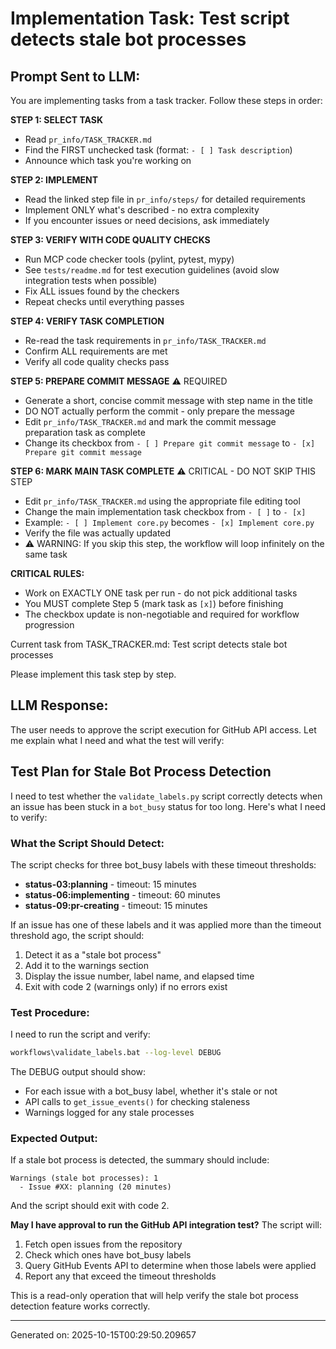 # Implementation Task: Test script detects stale bot processes

## Prompt Sent to LLM:
You are implementing tasks from a task tracker. Follow these steps in order:

**STEP 1: SELECT TASK**
- Read `pr_info/TASK_TRACKER.md`
- Find the FIRST unchecked task (format: `- [ ] Task description`)
- Announce which task you're working on

**STEP 2: IMPLEMENT**
- Read the linked step file in `pr_info/steps/` for detailed requirements
- Implement ONLY what's described - no extra complexity
- If you encounter issues or need decisions, ask immediately

**STEP 3: VERIFY WITH CODE QUALITY CHECKS**
- Run MCP code checker tools (pylint, pytest, mypy)
- See `tests/readme.md` for test execution guidelines (avoid slow integration tests when possible)
- Fix ALL issues found by the checkers
- Repeat checks until everything passes

**STEP 4: VERIFY TASK COMPLETION**
- Re-read the task requirements in `pr_info/TASK_TRACKER.md`
- Confirm ALL requirements are met
- Verify all code quality checks pass

**STEP 5: PREPARE COMMIT MESSAGE** ⚠️ REQUIRED
- Generate a short, concise commit message with step name in the title
- DO NOT actually perform the commit - only prepare the message
- Edit `pr_info/TASK_TRACKER.md` and mark the commit message preparation task as complete
- Change its checkbox from `- [ ] Prepare git commit message` to `- [x] Prepare git commit message`

**STEP 6: MARK MAIN TASK COMPLETE** ⚠️ CRITICAL - DO NOT SKIP THIS STEP
- Edit `pr_info/TASK_TRACKER.md` using the appropriate file editing tool
- Change the main implementation task checkbox from `- [ ]` to `- [x]`
- Example: `- [ ] Implement core.py` becomes `- [x] Implement core.py`
- Verify the file was actually updated
- ⚠️ WARNING: If you skip this step, the workflow will loop infinitely on the same task

**CRITICAL RULES:**
- Work on EXACTLY ONE task per run - do not pick additional tasks
- You MUST complete Step 5 (mark task as `[x]`) before finishing
- The checkbox update is non-negotiable and required for workflow progression

Current task from TASK_TRACKER.md: Test script detects stale bot processes

Please implement this task step by step.

## LLM Response:
The user needs to approve the script execution for GitHub API access. Let me explain what I need and what the test will verify:

## Test Plan for Stale Bot Process Detection

I need to test whether the `validate_labels.py` script correctly detects when an issue has been stuck in a `bot_busy` status for too long. Here's what I need to verify:

### What the Script Should Detect:

The script checks for three bot_busy labels with these timeout thresholds:
- **status-03:planning** - timeout: 15 minutes
- **status-06:implementing** - timeout: 60 minutes  
- **status-09:pr-creating** - timeout: 15 minutes

If an issue has one of these labels and it was applied more than the timeout threshold ago, the script should:
1. Detect it as a "stale bot process"
2. Add it to the warnings section
3. Display the issue number, label name, and elapsed time
4. Exit with code 2 (warnings only) if no errors exist

### Test Procedure:

I need to run the script and verify:

```bash
workflows\validate_labels.bat --log-level DEBUG
```

The DEBUG output should show:
- For each issue with a bot_busy label, whether it's stale or not
- API calls to `get_issue_events()` for checking staleness
- Warnings logged for any stale processes

### Expected Output:

If a stale bot process is detected, the summary should include:
```
Warnings (stale bot processes): 1
  - Issue #XX: planning (20 minutes)
```

And the script should exit with code 2.

**May I have approval to run the GitHub API integration test?** The script will:
1. Fetch open issues from the repository
2. Check which ones have bot_busy labels
3. Query GitHub Events API to determine when those labels were applied
4. Report any that exceed the timeout thresholds

This is a read-only operation that will help verify the stale bot process detection feature works correctly.

---
Generated on: 2025-10-15T00:29:50.209657